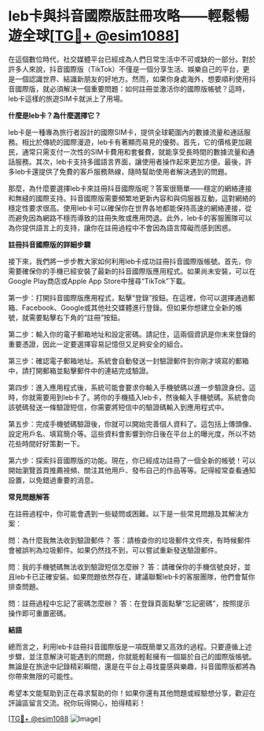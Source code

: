 # leb卡與抖音國際版註冊攻略——輕鬆暢遊全球[[TG💪+ @esim1088](https://t.me/s/esim1088)]

在這個數位時代，社交媒體平台已經成為人們日常生活中不可或缺的一部分。對於許多人來說，抖音國際版（TikTok）不僅是一個分享生活、娛樂自己的平台，更是一個認識世界、結識新朋友的好地方。然而，如果你身處海外，想要順利使用抖音國際版，就必須解決一個重要問題：如何註冊並激活你的國際版帳號？這時，leb卡這樣的旅遊SIM卡就派上了用場。

**什麼是leb卡？為什麼選擇它？**

leb卡是一種專為旅行者設計的國際SIM卡，提供全球範圍內的數據流量和通話服務。相比於傳統的國際漫遊，leb卡有著顯而易見的優勢。首先，它的價格更加親民，通常只需支付一次性的SIM卡費用和套餐費，就能享受長時間的數據流量和通話服務。其次，leb卡支持多國語言界面，讓使用者操作起來更加方便。最後，許多leb卡還提供了免費的客戶服務熱線，隨時幫助使用者解決遇到的問題。

那麼，為什麼要選擇leb卡來註冊抖音國際版呢？答案很簡單——穩定的網絡連接和無縫的國際支持。抖音國際版需要頻繁地更新內容和與伺服器互動，這對網絡的穩定性要求很高。使用leb卡可以確保你在世界各地都能保持高速的網絡連接，從而避免因為網路不穩而導致的註冊失敗或應用閃退。此外，leb卡的客服團隊可以為你提供語言上的支持，讓你在註冊過程中不會因為語言障礙而感到困惑。

**註冊抖音國際版的詳細步驟**

接下來，我們將一步步教大家如何利用leb卡成功註冊抖音國際版帳號。首先，你需要確保你的手機已經安裝了最新的抖音國際版應用程式。如果尚未安裝，可以在Google Play商店或Apple App Store中搜尋“TikTok”下載。

第一步：打開抖音國際版應用程式，點擊“登錄”按鈕。在這裡，你可以選擇通過郵箱、Facebook、Google或其他社交媒體進行登錄。但如果你想建立全新的帳號，就需要點擊右下角的“註冊”按鈕。

第二步：輸入你的電子郵箱地址和設定密碼。請記住，這兩個資訊是你未來登錄的重要憑證，因此一定要選擇容易記憶但又足夠安全的組合。

第三步：確認電子郵箱地址。系統會自動發送一封驗證郵件到你剛才填寫的郵箱中，請打開郵箱並點擊郵件中的連結完成驗證。

第四步：進入應用程式後，系統可能會要求你輸入手機號碼以進一步驗證身份。這時，你就需要用到leb卡了。將你的手機插入leb卡，然後輸入手機號碼。系統會向該號碼發送一條驗證短信，你需要將短信中的驗證碼輸入到應用程式中。

第五步：完成手機號碼驗證後，你就可以開始完善個人資料了。這包括上傳頭像、設定用戶名、填寫簡介等。這些資料會影響到你日後在平台上的曝光度，所以不妨花些時間好好策劃一下。

第六步：探索抖音國際版的功能。現在，你已經成功註冊了一個全新的帳號！可以開始瀏覽首頁推薦視頻、關注其他用戶、發布自己的作品等等。記得經常查看通知設置，以免錯過重要的消息。

**常見問題解答**

在註冊過程中，你可能會遇到一些疑問或困難。以下是一些常見問題及其解決方案：

問：為什麼我無法收到驗證郵件？
答：請檢查你的垃圾郵件文件夾，有時候郵件會被誤判為垃圾郵件。如果仍然找不到，可以嘗試重新發送驗證郵件。

問：我的手機號碼無法收到驗證短信怎麼辦？
答：請確保你的手機信號良好，並且leb卡已正確安裝。如果問題依然存在，建議聯繫leb卡的客服團隊，他們會幫你排查問題。

問：註冊過程中忘記了密碼怎麼辦？
答：在登錄頁面點擊“忘記密碼”，按照提示操作即可重置密碼。

**結語**

總而言之，利用leb卡註冊抖音國際版是一項既簡單又高效的過程。只要遵循上述步驟，並注意解決可能遇到的問題，你就能輕鬆擁有一個屬於自己的國際版帳號。無論是在旅途中記錄精彩瞬間，還是在平台上尋找靈感與樂趣，抖音國際版都將為你帶來無限的可能性。

希望本文能幫助到正在尋求幫助的你！如果你還有其他問題或經驗想分享，歡迎在評論區留言交流。祝你玩得開心，拍得精彩！

[[TG💪+ @esim1088](https://t.me/s/esim1088) ![Image](https://i.postimg.cc/4NQfJmqS/Snipaste-2025-05-13-00-14-12.png)]